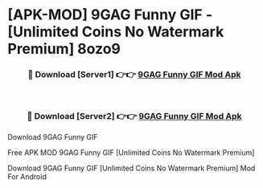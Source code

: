 # [APK-MOD] 9GAG  Funny GIF - [Unlimited Coins No Watermark Premium] 8ozo9



<div align="center">
<h3>🔴 Download [Server1] 👉👉 <a href="https://momento.my/?title=9GAG__Funny_GIF">9GAG  Funny GIF Mod Apk</a></h3><br>

<h3>🔴 Download [Server2] 👉👉 <a href="https://momento.my/?title=9GAG__Funny_GIF">9GAG  Funny GIF Mod Apk</a></h3>
</div>



Download 9GAG  Funny GIF 

Free APK MOD 9GAG  Funny GIF [Unlimited Coins No Watermark Premium]

Download 9GAG  Funny GIF [Unlimited Coins No Watermark Premium] Mod For Android
